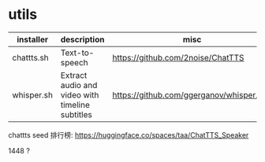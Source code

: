 # utils


installer | description  | misc
--- | --- | ---
chattts.sh | Text-to-speech | https://github.com/2noise/ChatTTS
whisper.sh | Extract audio and video with timeline subtitles | https://github.com/ggerganov/whisper.cpp





chattts seed 排行榜: https://huggingface.co/spaces/taa/ChatTTS_Speaker

1448 ?


